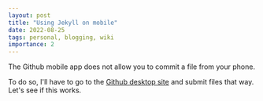 ```yaml
---
layout: post
title: "Using Jekyll on mobile"
date: 2022-08-25
tags: personal, blogging, wiki
importance: 2
---
```

The Github mobile app does not allow you to commit a file from your phone.

To do so, I'll have to go to the [Github desktop site](https://github.com/sjglove41/sjglove41.github.io/tree/master/wiki)
and submit files that way. Let's see if this works.
